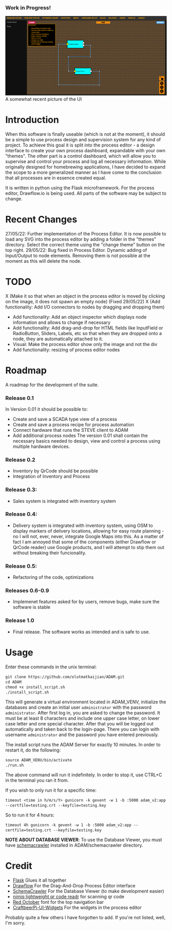 ### Work in Progress!



![current_progress](documents/ADAM_UI_CHEATSHEET.png)
A somewhat recent picture of the UI

# Introduction
When this software is finally useable (which is not at the moment), it should be a simple to use process design and supervision system for any kind of 
project. To achieve this goal it is split into the process editor - a design interface to create your own process dashboard, expandable with your own "themes".
The other part is a control dashboard, which will allow you to supervise and control your process and log all necessary information.
While originally designed for homebrewing applications, I have decided to expand the scope to a more generalized manner as I have come to the conclusion that
all processes are in essence created equal. 

It is written in python using the Flask microframework. For the process editor, Drawflow.io is being used. All parts of the software may be subject to change.

# Recent Changes
27/05/22: Further implementation of the Process Editor. It is now possible to load any SVG into the process editor by adding a folder in the "themes" directory. Select the correct theme using the "change theme" button on the top right. 
29/05/22: Bug fixed in Process Editor. Dynamic adding of Input/Output to node elements. Removing them is not possible at the moment as this will delete the node. 

# TODO
X (Make it so that when an object in the process editor is moved by clicking on the image, it does not spawn an empty node) (Fixed 29/05/22)
X (Add functionality: Add I/O connectors to nodes by dragging and dropping them)
- Add functionality: Add an object inspector which displays node information and allows to change if necessary
- Add functionality: Add drag-and-drop for HTML fields like InputField or RadioButton, Sliders, Labels, etc so that when they are dropped onto a node, they are automatically attached to it. 
- Visual: Make the process editor show only the image and not the div
- Add functionality: resizing of process editor nodes


# Roadmap
A roadmap for the development of the suite.

### Release 0.1
In Version 0.01 it should be possible to: 
- Create and save a SCADA type view of a process
- Create and save a process recipe for process automation 
- Connect hardware that runs the STEVE client to ADAM
- Add additional process nodes
The version 0.01 shall contain the necessary basics needed to design, view and control a process using multiple hardware devices. 

### Release 0.2
- Inventory by QrCode should be possible
- Integration of Inventory and Process

### Release 0.3:
- Sales system is integrated with inventory system

### Release 0.4:
- Delivery system is integrated with inventory system, using OSM to display markers of delivery locations, allowing for easy route planning - no I will not, ever, never, integrate Google Maps into this. As a matter of fact I am annoyed that some of the components (either Drawflow or QrCode reader) use Google products, and I will attempt to stip them out without breaking their funcionality.

### Release 0.5:
- Refactoring of the code, optimizations

### Releases 0.6-0.9
- Implemenet features asked for by users, remove bugs, make sure the software is stable

### Release 1.0
- Final release. The software works as intended and is safe to use. 

# Usage

Enter these commands in the unix terminal:
```
git clone https://github.com/olutmatkaijian/ADAM.git
cd ADAM
chmod +x install_script.sh
./install_script.sh
```
This will generate a virtual environment located in ADAM_VENV, initialize the databases and create an initial user `administrator` with the password `administrator`. After first log in, you are asked to change the password. It must be at least 8 characters and include one upper case letter, on lower case letter and one special character. 
After that you will be logged out automatically and taken back to the login-page. There you can login with username `administrator` and the password you have entered previously.

The install script runs the ADAM Server for exactly 10 minutes. In order to restart it, do the following:
```
source ADAM_VENV/bin/activate
./run.sh
```

The above command will run it indefinitely. In order to stop it, use CTRL+C in the terminal you ran it from. 

If you wish to only run it for a specific time:

```
timeout <time in h/m/s/Y> gunicorn -k gevent -w 1 -b :5000 adam_v2:app --certfile=testing.crt --keyfile=testing.key
```

So to run it for 4 hours: 
```
timeout 4h gunicorn -k gevent -w 1 -b :5000 adam_v2:app --certfile=testing.crt --keyfile=testing.key
```


**NOTE ABOUT DATABASE VIEWER**: To use the Database Viewer, you must have [schemacrawler](https://www.schemacrawler.com/) installed in ADAM/schemacrawler directory.



# Credit
- [Flask](https://flask.palletsprojects.com/en/2.0.x/) Glues it all together
- [Drawflow](https://github.com/jerosoler/Drawflow) For the Drag-And-Drop Process Editor interface
- [SchemaCrawler](https://www.schemacrawler.com/) For the Database Viewer (to make development easier)
- [nimiq lightweight qr code readr](https://github.com/nimiq/qr-scanner) for scanning qr code
- [Red October](https://www.neogrey.com/portfolio/red-october/) font for the top navigation bar 
- [CraftbeerPi-UI-Widgets](https://github.com/craftbeerpi/craftbeerpi-ui-widgets) For the widgets in the process editor 

Probably quite a few others I have forgotten to add. If you're not listed, well, I'm sorry. 
